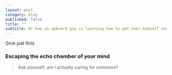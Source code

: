 ```yaml
---
layout: post
category: blog
published: false
title: ""
subtitle: Or how an awkward guy is learning how to get over himself and enjoy being at conferences
---
```


Grok just finis

### Escaping the echo chamber of your mind

> Ask yourself, am I actually caring for someone?

